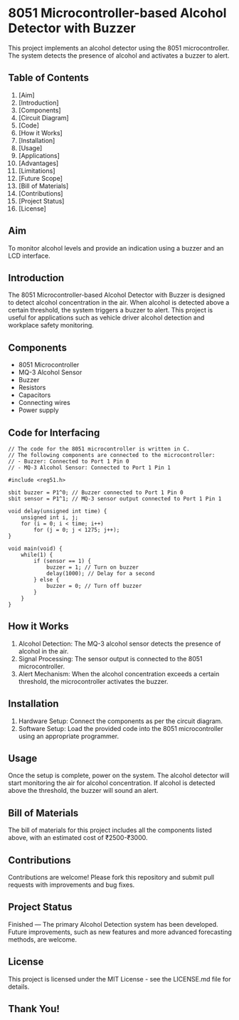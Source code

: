 # 8051 Microcontroller-based Alcohol Detector with Buzzer #

This project implements an alcohol detector using the 8051 microcontroller. The system detects the presence of alcohol and activates a buzzer to alert.

## Table of Contents

1. [Aim]
2. [Introduction]
3. [Components]
4. [Circuit Diagram]
5. [Code]
6. [How it Works]
7. [Installation]
8. [Usage]
9. [Applications]
10. [Advantages]
11. [Limitations]
12. [Future Scope]
13. [Bill of Materials]
14. [Contributions]
15. [Project Status]
16. [License]

## Aim

To monitor alcohol levels and provide an indication using a buzzer and an LCD interface.

## Introduction

The 8051 Microcontroller-based Alcohol Detector with Buzzer is designed to detect alcohol concentration in the air. When alcohol is detected above a certain threshold, the system triggers a buzzer to alert. This project is useful for applications such as vehicle driver alcohol detection and workplace safety monitoring.

## Components

- 8051 Microcontroller
- MQ-3 Alcohol Sensor
- Buzzer
- Resistors
- Capacitors
- Connecting wires
- Power supply

## Code for Interfacing

```
// The code for the 8051 microcontroller is written in C.
// The following components are connected to the microcontroller:
// - Buzzer: Connected to Port 1 Pin 0
// - MQ-3 Alcohol Sensor: Connected to Port 1 Pin 1

#include <reg51.h>

sbit buzzer = P1^0; // Buzzer connected to Port 1 Pin 0
sbit sensor = P1^1; // MQ-3 sensor output connected to Port 1 Pin 1

void delay(unsigned int time) {
    unsigned int i, j;
    for (i = 0; i < time; i++)
        for (j = 0; j < 1275; j++);
}

void main(void) {
    while(1) {
        if (sensor == 1) {
            buzzer = 1; // Turn on buzzer
            delay(1000); // Delay for a second
        } else {
            buzzer = 0; // Turn off buzzer
        }
    }
}
```

## How it Works

1. Alcohol Detection: The MQ-3 alcohol sensor detects the presence of alcohol in the air.
2. Signal Processing: The sensor output is connected to the 8051 microcontroller.
3. Alert Mechanism: When the alcohol concentration exceeds a certain threshold, the microcontroller activates the buzzer.

## Installation

1. Hardware Setup: Connect the components as per the circuit diagram.
2. Software Setup: Load the provided code into the 8051 microcontroller using an appropriate programmer.

## Usage

Once the setup is complete, power on the system. 
The alcohol detector will start monitoring the air for alcohol concentration. 
If alcohol is detected above the threshold, the buzzer will sound an alert.

## Bill of Materials

The bill of materials for this project includes all the components listed above, with an estimated cost of ₹2500-₹3000.

## Contributions

Contributions are welcome! Please fork this repository and submit pull requests with improvements and bug fixes.

## Project Status

Finished — The primary Alcohol Detection system has been developed. Future improvements, such as new features and more advanced forecasting methods, are welcome.

## License

This project is licensed under the MIT License - see the LICENSE.md file for details.

## Thank You! ##
